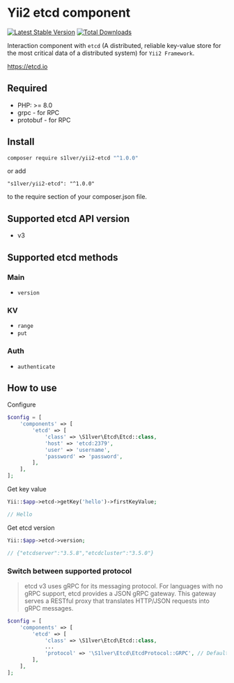 # Yii2 etcd component

[![Latest Stable Version](https://poser.pugx.org/s1lver/yii2-etcd/v/stable.svg)](https://packagist.org/packages/s1lver/yii2-etcd)
[![Total Downloads](http://poser.pugx.org/s1lver/yii2-etcd/downloads)](https://packagist.org/packages/s1lver/yii2-etcd)

Interaction component with `etcd` (A distributed, reliable key-value store for the most critical data of a distributed system) for `Yii2 Framework`.

https://etcd.io

## Required

- PHP: >= 8.0
- grpc - for RPC
- protobuf - for RPC

## Install

```bash
composer require s1lver/yii2-etcd "^1.0.0"
```

or add

```
"s1lver/yii2-etcd": "^1.0.0"
```

to the require section of your composer.json file.

## Supported etcd API version

- v3

## Supported etcd methods

### Main
- `version`

### KV
- `range`
- `put`

### Auth
- `authenticate`


## How to use

Configure

```php
$config = [
    'components' => [
        'etcd' => [
            'class' => \S1lver\Etcd\Etcd::class,
            'host' => 'etcd:2379',
            'user' => 'username',
            'password' => 'password',
        ],
    ],
];
```

Get key value
```php
Yii::$app->etcd->getKey('hello')->firstKeyValue;

// Hello
```

Get etcd version

```php
Yii::$app->etcd->version;

// {"etcdserver":"3.5.8","etcdcluster":"3.5.0"}
```

### Switch between supported protocol

> etcd v3 uses gRPC for its messaging protocol. For languages with no gRPC support, etcd provides a JSON gRPC gateway. This gateway serves a RESTful proxy that translates HTTP/JSON requests into gRPC messages.


```php
$config = [
    'components' => [
        'etcd' => [
            'class' => \S1lver\Etcd\Etcd::class,
            ...
            'protocol' => '\S1lver\Etcd\EtcdProtocol::GRPC', // Default value \S1lver\Etcd\EtcdProtocol::HTTP
        ],
    ],
];
```
